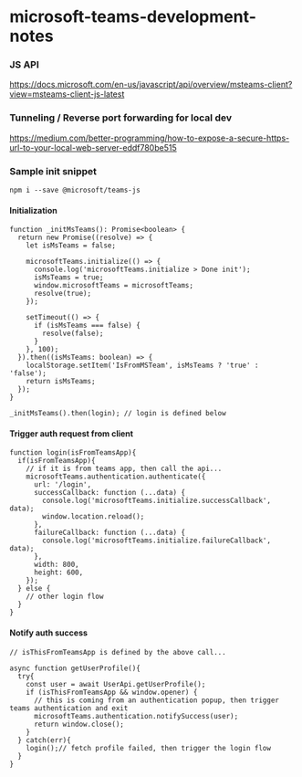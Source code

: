 # microsoft-teams-development-notes

### JS API
https://docs.microsoft.com/en-us/javascript/api/overview/msteams-client?view=msteams-client-js-latest

### Tunneling / Reverse port forwarding for local dev
https://medium.com/better-programming/how-to-expose-a-secure-https-url-to-your-local-web-server-eddf780be515

### Sample init snippet
```
npm i --save @microsoft/teams-js
```

#### Initialization
```
function _initMsTeams(): Promise<boolean> {
  return new Promise((resolve) => {
    let isMsTeams = false;

    microsoftTeams.initialize(() => {
      console.log('microsoftTeams.initialize > Done init');
      isMsTeams = true;
      window.microsoftTeams = microsoftTeams;
      resolve(true);
    });

    setTimeout(() => {
      if (isMsTeams === false) {
        resolve(false);
      }
    }, 100);
  }).then((isMsTeams: boolean) => {
    localStorage.setItem('IsFromMSTeam', isMsTeams ? 'true' : 'false');
    return isMsTeams;
  });
}
```

```
_initMsTeams().then(login); // login is defined below
```

#### Trigger auth request from client
```
function login(isFromTeamsApp){
  if(isFromTeamsApp){
    // if it is from teams app, then call the api...
    microsoftTeams.authentication.authenticate({
      url: '/login',
      successCallback: function (...data) {
        console.log('microsoftTeams.initialize.successCallback', data);
        window.location.reload();
      },
      failureCallback: function (...data) {
        console.log('microsoftTeams.initialize.failureCallback', data);
      },
      width: 800,
      height: 600,
    });
  } else {
    // other login flow
  }
}
```


#### Notify auth success
```
// isThisFromTeamsApp is defined by the above call...

async function getUserProfile(){
  try{
    const user = await UserApi.getUserProfile();
    if (isThisFromTeamsApp && window.opener) {
      // this is coming from an authentication popup, then trigger teams authentication and exit
      microsoftTeams.authentication.notifySuccess(user);
      return window.close();
    }
  } catch(err){
    login();// fetch profile failed, then trigger the login flow
  }
}
```
